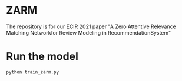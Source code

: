# ZARM
The repository is for our ECIR 2021 paper "A Zero Attentive Relevance Matching Networkfor Review Modeling in RecommendationSystem"

# Run the model
```python train_zarm.py```

